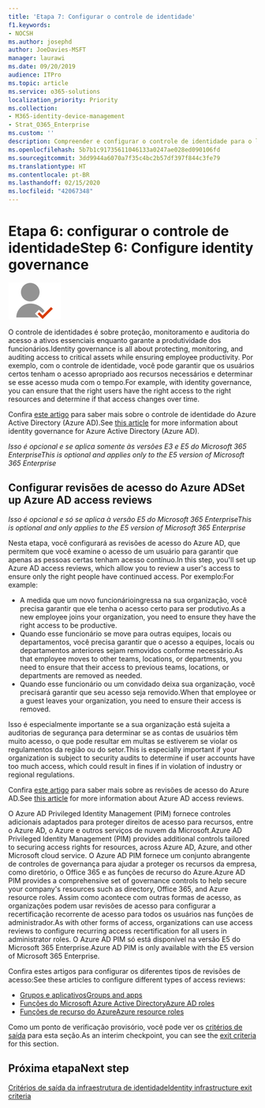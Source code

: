 ```yaml
---
title: 'Etapa 7: Configurar o controle de identidade'
f1.keywords:
- NOCSH
ms.author: josephd
author: JoeDavies-MSFT
manager: laurawi
ms.date: 09/20/2019
audience: ITPro
ms.topic: article
ms.service: o365-solutions
localization_priority: Priority
ms.collection:
- M365-identity-device-management
- Strat_O365_Enterprise
ms.custom: ''
description: Compreender e configurar o controle de identidade para o locatário do Azure AD.
ms.openlocfilehash: 5b7b1c91735611046133a0247ae028ed090106fd
ms.sourcegitcommit: 3dd9944a6070a7f35c4bc2b57df397f844c3fe79
ms.translationtype: HT
ms.contentlocale: pt-BR
ms.lasthandoff: 02/15/2020
ms.locfileid: "42067348"
---
```

# <a name="step-6-configure-identity-governance"></a><span data-ttu-id="20c8a-103">Etapa 6: configurar o controle de identidade</span><span class="sxs-lookup"><span data-stu-id="20c8a-103">Step 6: Configure identity governance</span></span>

![Fase 2 – Identidade](../media/deploy-foundation-infrastructure/identity_icon-small.png)

<span data-ttu-id="20c8a-105">O controle de identidades é sobre proteção, monitoramento e auditoria do acesso a ativos essenciais enquanto garante a produtividade dos funcionários.</span><span class="sxs-lookup"><span data-stu-id="20c8a-105">Identity governance is all about protecting, monitoring, and auditing access to critical assets while ensuring employee productivity.</span></span> <span data-ttu-id="20c8a-106">Por exemplo, com o controle de identidade, você pode garantir que os usuários certos tenham o acesso apropriado aos recursos necessários e determinar se esse acesso muda com o tempo.</span><span class="sxs-lookup"><span data-stu-id="20c8a-106">For example, with identity governance, you can ensure that the right users have the right access to the right resources and determine if that access changes over time.</span></span>

<span data-ttu-id="20c8a-107">Confira [este artigo](https://docs.microsoft.com/azure/active-directory/governance/identity-governance-overview) para saber mais sobre o controle de identidade do Azure Active Directory (Azure AD).</span><span class="sxs-lookup"><span data-stu-id="20c8a-107">See [this article](https://docs.microsoft.com/azure/active-directory/governance/identity-governance-overview) for more information about identity governance for Azure Active Directory (Azure AD).</span></span>


<span data-ttu-id="20c8a-108">*Isso é opcional e se aplica somente às versões E3 e E5 do Microsoft 365 Enterprise*</span><span class="sxs-lookup"><span data-stu-id="20c8a-108">*This is optional and applies only to the E5 version of Microsoft 365 Enterprise*</span></span>


<a name="identity-access-reviews"></a>
## <a name="set-up-azure-ad-access-reviews"></a><span data-ttu-id="20c8a-109">Configurar revisões de acesso do Azure AD</span><span class="sxs-lookup"><span data-stu-id="20c8a-109">Set up Azure AD access reviews</span></span>

<span data-ttu-id="20c8a-110">*Isso é opcional e só se aplica à versão E5 do Microsoft 365 Enterprise*</span><span class="sxs-lookup"><span data-stu-id="20c8a-110">*This is optional and only applies to the E5 version of Microsoft 365 Enterprise*</span></span>

<span data-ttu-id="20c8a-111">Nesta etapa, você configurará as revisões de acesso do Azure AD, que permitem que você examine o acesso de um usuário para garantir que apenas as pessoas certas tenham acesso contínuo.</span><span class="sxs-lookup"><span data-stu-id="20c8a-111">In this step, you'll set up Azure AD access reviews, which allow you to review a user's access to ensure only the right people have continued access.</span></span> <span data-ttu-id="20c8a-112">Por exemplo:</span><span class="sxs-lookup"><span data-stu-id="20c8a-112">For example:</span></span>

- <span data-ttu-id="20c8a-113">A medida que um novo funcionárioingressa na sua organização, você precisa garantir que ele tenha o acesso certo para ser produtivo.</span><span class="sxs-lookup"><span data-stu-id="20c8a-113">As a new employee joins your organization, you need to ensure they have the right access to be productive.</span></span>
- <span data-ttu-id="20c8a-114">Quando esse funcionário se move para outras equipes, locais ou departamentos, você precisa garantir que o acesso a equipes, locais ou departamentos anteriores sejam removidos conforme necessário.</span><span class="sxs-lookup"><span data-stu-id="20c8a-114">As that employee moves to other teams, locations, or departments, you need to ensure that their access to previous teams, locations, or departments are removed as needed.</span></span>
- <span data-ttu-id="20c8a-115">Quando esse funcionário ou um convidado deixa sua organização, você precisará garantir que seu acesso seja removido.</span><span class="sxs-lookup"><span data-stu-id="20c8a-115">When that employee or a guest leaves your organization, you need to ensure their access is removed.</span></span>

<span data-ttu-id="20c8a-116">Isso é especialmente importante se a sua organização está sujeita a auditorias de segurança para determinar se as contas de usuários têm muito acesso, o que pode resultar em multas se estiverem se violar os regulamentos da região ou do setor.</span><span class="sxs-lookup"><span data-stu-id="20c8a-116">This is especially important if your organization is subject to security audits to determine if user accounts have too much access, which could result in fines if in violation of industry or regional regulations.</span></span>

<span data-ttu-id="20c8a-117">Confira [este artigo](https://docs.microsoft.com/azure/active-directory/governance/access-reviews-overview) para saber mais sobre as revisões de acesso do Azure AD.</span><span class="sxs-lookup"><span data-stu-id="20c8a-117">See [this article](https://docs.microsoft.com/azure/active-directory/governance/access-reviews-overview) for more information about Azure AD access reviews.</span></span>

<span data-ttu-id="20c8a-118">O Azure AD Privileged Identity Management (PIM) fornece controles adicionais adaptados para proteger direitos de acesso para recursos, entre o Azure AD, o Azure e outros serviços de nuvem da Microsoft.</span><span class="sxs-lookup"><span data-stu-id="20c8a-118">Azure AD Privileged Identity Management (PIM) provides additional controls tailored to securing access rights for resources, across Azure AD, Azure, and other Microsoft cloud service.</span></span> <span data-ttu-id="20c8a-119">O Azure AD PIM fornece um conjunto abrangente de controles de governança para ajudar a proteger os recursos da empresa, como diretório, o Office 365 e as funções de recurso do Azure.</span><span class="sxs-lookup"><span data-stu-id="20c8a-119">Azure AD PIM provides a comprehensive set of governance controls to help secure your company's resources such as directory, Office 365, and Azure resource roles.</span></span> <span data-ttu-id="20c8a-120">Assim como acontece com outras formas de acesso, as organizações podem usar revisões de acesso para configurar a recertificação recorrente de acesso para todos os usuários nas funções de administrador.</span><span class="sxs-lookup"><span data-stu-id="20c8a-120">As with other forms of access, organizations can use access reviews to configure recurring access recertification for all users in administrator roles.</span></span> <span data-ttu-id="20c8a-121">O Azure AD PIM só está disponível na versão E5 do Microsoft 365 Enterprise.</span><span class="sxs-lookup"><span data-stu-id="20c8a-121">Azure AD PIM is only available with the E5 version of Microsoft 365 Enterprise.</span></span>

<span data-ttu-id="20c8a-122">Confira estes artigos para configurar os diferentes tipos de revisões de acesso:</span><span class="sxs-lookup"><span data-stu-id="20c8a-122">See these articles to configure different types of access reviews:</span></span>

- [<span data-ttu-id="20c8a-123">Grupos e aplicativos</span><span class="sxs-lookup"><span data-stu-id="20c8a-123">Groups and apps</span></span>](https://docs.microsoft.com/azure/active-directory/governance/create-access-review)
- [<span data-ttu-id="20c8a-124">Funções do Microsoft Azure Active Directory</span><span class="sxs-lookup"><span data-stu-id="20c8a-124">Azure AD roles</span></span>](https://docs.microsoft.com/azure/active-directory/privileged-identity-management/pim-how-to-start-security-review?toc=%2fazure%2factive-directory%2fgovernance%2ftoc.json)
- [<span data-ttu-id="20c8a-125">Funções de recurso do Azure</span><span class="sxs-lookup"><span data-stu-id="20c8a-125">Azure resource roles</span></span>](https://docs.microsoft.com/azure/active-directory/privileged-identity-management/pim-resource-roles-start-access-review?toc=%2fazure%2factive-directory%2fgovernance%2ftoc.json)

<span data-ttu-id="20c8a-126">Como um ponto de verificação provisório, você pode ver os [critérios de saída](identity-exit-criteria.md#crit-identity-access-reviews) para esta seção.</span><span class="sxs-lookup"><span data-stu-id="20c8a-126">As an interim checkpoint, you can see the [exit criteria](identity-exit-criteria.md#crit-identity-access-reviews) for this section.</span></span>

## <a name="next-step"></a><span data-ttu-id="20c8a-127">Próxima etapa</span><span class="sxs-lookup"><span data-stu-id="20c8a-127">Next step</span></span>

[<span data-ttu-id="20c8a-128">Critérios de saída da infraestrutura de identidade</span><span class="sxs-lookup"><span data-stu-id="20c8a-128">Identity infrastructure exit criteria</span></span>](identity-exit-criteria.md)

